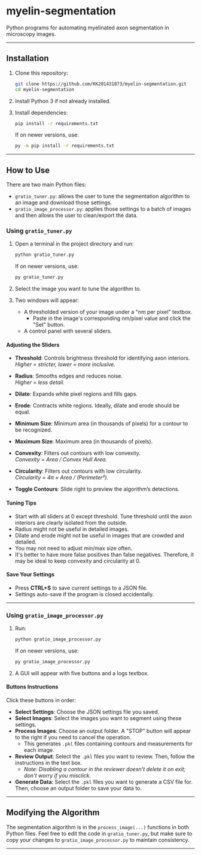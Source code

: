 # myelin-segmentation

Python programs for automating myelinated axon segmentation in microscopy images.

---

## Installation

1. Clone this repository:

    ```bash
    git clone https://github.com/KK201431873/myelin-segmentation.git
    cd myelin-segmentation
    ```

2. Install Python 3 if not already installed.

3. Install dependencies:

    ```bash
    pip install -r requirements.txt
    ```

   If on newer versions, use:
    ```bash
    py -m pip install -r requirements.txt
    ```

---

## How to Use

There are two main Python files:

- `gratio_tuner.py`: allows the user to tune the segmentation algorithm to an image and download those settings.
- `gratio_image_processor.py`: applies those settings to a batch of images and then allows the user to clean/export the data.

### Using `gratio_tuner.py`

1. Open a terminal in the project directory and run:

    ```bash
    python gratio_tuner.py
    ```

   If on newer versions, use:
    ```bash
    py gratio_tuner.py
    ```

2. Select the image you want to tune the algorithm to.

3. Two windows will appear:
   - A thresholded version of your image under a "nm per pixel" textbox.  
      - Paste in the image's corresponding nm/pixel value and click the "Set" button.  
   - A control panel with several sliders.

#### Adjusting the Sliders

- **Threshold**: Controls brightness threshold for identifying axon interiors.  
  _Higher = stricter, lower = more inclusive._

- **Radius**: Smooths edges and reduces noise.  
  _Higher = less detail._

- **Dilate**: Expands white pixel regions and fills gaps.

- **Erode**: Contracts white regions. Ideally, dilate and erode should be equal.

- **Minimum Size**: Minimum area (in thousands of pixels) for a contour to be recognized.

- **Maximum Size**: Maximum area (in thousands of pixels).

- **Convexity**: Filters out contours with low convexity.  
  _Convexity = Area / Convex Hull Area._

- **Circularity**: Filters out contours with low circularity.  
  _Circularity = 4π × Area / (Perimeter²)._

- **Toggle Contours**: Slide right to preview the algorithm’s detections.

#### Tuning Tips

- Start with all sliders at 0 except threshold. Tune threshold until the axon interiors are clearly isolated from the outside.
- Radius might not be useful in detailed images.
- Dilate and erode might not be useful in images that are crowded and detailed.
- You may not need to adjust min/max size often.
- It's better to have more false positives than false negatives. Therefore, it may be ideal to keep convexity and circularity at 0.

#### Save Your Settings

- Press **CTRL+S** to save current settings to a JSON file.
- Settings auto-save if the program is closed accidentally.

---

### Using `gratio_image_processor.py`

1. Run:

    ```bash
    python gratio_image_processor.py
    ```

   If on newer versions, use:
    ```bash
    py gratio_image_processor.py
    ```

2. A GUI will appear with five buttons and a logs textbox.

#### Buttons Instructions

Click these buttons in order:

- **Select Settings**: Choose the JSON settings file you saved.
- **Select Images**: Select the images you want to segment using these settings.
- **Process Images**: Choose an output folder. A "STOP" button will appear to the right if you need to cancel the operation.
  - This generates `.pkl` files containing contours and measurements for each image.
- **Review Output**: Select the `.pkl` files you want to review. Then, follow the instructions in the text box.
  - _Note: Disabling a contour in the reviewer doesn't delete it on exit; don't worry if you misclick._
- **Generate Data**: Select the `.pkl` files you want to generate a CSV file for. Then, choose an output folder to save your data to.

---

## Modifying the Algorithm

The segmentation algorithm is in the `process_image(...)` functions in both Python files. Feel free to edit the code in `gratio_tuner.py`, but make sure to copy your changes to `gratio_image_processor.py` to maintain consistency.

---
